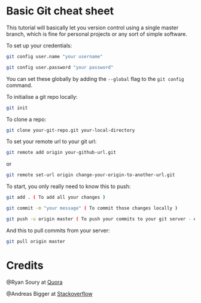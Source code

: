 # Basic Git cheat sheet

This tutorial will basically let you version control using a single master branch, which is fine for personal projects or any sort of simple software.


To set up your credentials:
```bash
git config user.name "your username"

git config user.password "your password"
```
You can set these globally by adding the ```--global``` flag to the ```git config``` command.


To initialise a git repo locally:
```bash
git init
```


To clone a repo:
```bash
git clone your-git-repo.git your-local-directory
```


To set your remote url to your git url:
```bash
git remote add origin your-github-url.git 
```
or
```bash
git remote set-url origin change-your-origin-to-another-url.git
```


To start, you only really need to know this to push:
```bash
git add . ( To add all your changes )

git commit -m "your message" ( To commit those changes locally )

git push -u origin master ( To push your commits to your git server - eg. Github )
```


And this to pull commits from your server:
```bash
git pull origin master
```

# Credits
@Ryan Soury at [Quora](https://www.quora.com/As-a-Git-beginner-should-I-use-command-line-or-a-GUI-based-client)

@Andreas Bigger at [Stackoverflow](https://stackoverflow.com/questions/35942754/how-to-save-username-and-password-in-git)
